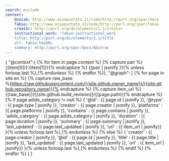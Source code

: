 ```yaml
---
search: exclude
context:
    @vocab: http://www.essepuntato.it/lode/http://purl.org/spar/doco
    fabio: http://www.essepuntato.it/lode/http://purl.org/spar/fabio
    creator: http://purl.org/dc/elements/1.1/creator
    instructional_work: "fabio:instructional_work
    title: http://purl.org/dc/elements/1.1/title
    url: fabio:hasURL
    summary: http://purl.org/spar/doco/Abstrac
---
```

{
    "@context":{
{% for item in page.context %}
{% capture pair %}{{item[0]}}:{item[1]}}{% endcapture %}
{{pair | jsonify }}{% unless forloop.last %},{% endunless %}
{% endfor %}},
    "@graph": [
        {% for page in site.en %}
        {% capture raw_base %}https://raw.githubusercontent.com/{{site.github.owner_name}}/{{site.github.repository_name}}{% endcapture %}
           {% capture item_url %}{{raw_base}}/{{site.github.build_revision}}/{{page.path}}{% endcapture %}
        {% if page.adids_category != null %}
        {
            '@id' : {{ page.id | jsonify }},
             '@type' : {{ page.type | jsonify }},
             'creator'  : {{ page.creator | jsonify }},
             'platforms'  : {{ page.platforms | jsonify }},
             'contains'     : {{ page.contains | jsonify }},
             'adids_category'  : {{ page.adids_category | jsonify }},
             'duration'  : {{ page.duration | jsonify }},
             'summary'  : {{ page.summary | jsonify }},
             'last_updated'  : {{ page.last_updated | jsonify }},
            'url' : {{ item_url | jsonify}}
             }{% unless forloop.last %},{% endunless %}
         {% else %}
             {
             'creator'  : {{ page.creator | jsonify }},
             '@id'  : {{ page.id | jsonify }},
             'title'  : {{ page.title | jsonify }},
             'last_updated'  : {{ page.last_updated | jsonify }},
             'url' : {{ item_url | jsonify}}
             }{% unless forloop.last %},{% endunless %} {% endif %} {% endfor %}
    ]
}
